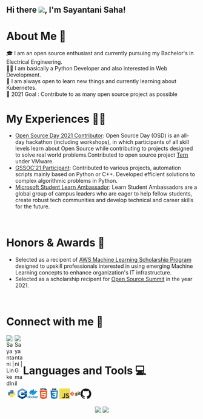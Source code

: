 ## Hi there <img src="https://github.com/TheDudeThatCode/TheDudeThatCode/blob/master/Assets/Hi.gif" width="29px">, I'm Sayantani Saha!

# About Me 🚀

🎓 I am an open source enthusiast and currently pursuing my Bachelor's in Electrical Engineering.
<br>
👨‍💻 I am basically a Python Developer and also interested in Web Development.
<br>
🤗 I am always open to learn new things and currently learning about Kubernetes.
<br>
🎯 2021 Goal : Contribute to as many open source project as possible
<br>

# My Experiences 🙌🏻

- [Open Source Day 2021 Contributor](https://ghc.anitab.org/programs-and-awards/open-source-day/): Open Source Day (OSD) is an all-day hackathon (including workshops), in which participants of all skill levels learn about Open Source while contributing to projects designed to solve real world problems.Contributed to open source project [Tern](https://github.com/tern-tools/tern) under VMware.
- [GSSOC'21 Participant](https://gssoc.girlscript.tech/): Contributed to various projects, automation scripts mainly based on Python or C++. Developed efficient solutions to complex algorithmic problems in Python.
- [Microsoft Student Learn Ambassador](https://studentambassadors.microsoft.com/): Learn Student Ambassadors are a global group of campus leaders who are eager to help fellow students, create robust tech communities and develop technical and career skills for the future.
<br>

# Honors & Awards 🥇
- Selected as a recipent of [AWS Machine Learning Scholarship Program](https://www.udacity.com/scholarships/aws-machine-learning-scholarship-program) designed to upskill professionals interested in using emerging Machine Learning concepts to enhance organization's IT infrastructure.
- Selected as a scholarship recipent for [Open Source Summit](https://events.linuxfoundation.org/open-source-summit-north-america/) in the year 2021.
<br>

# Connect with me 📌

[<img align="left" alt="Sayantani | LinkedIn" width="22px" src="https://cdn.jsdelivr.net/npm/simple-icons@v3/icons/linkedin.svg" />](https://linkedin.com/in/sayantani-saha-47a55b1bb)
[<img align="left" alt="Sayantani | Gmail" width="22px" src="https://cdn.jsdelivr.net/npm/simple-icons@v3/icons/gmail.svg" />](https://ii.sayantani.ii@gmail.com)

<br>
<br>

# Languages and Tools 💻

[<img align="left" alt="python" width="28px" src="https://raw.githubusercontent.com/github/explore/80688e429a7d4ef2fca1e82350fe8e3517d3494d/topics/python/python.png" />](https://raw.githubusercontent.com/github/explore/80688e429a7d4ef2fca1e82350fe8e3517d3494d/topics/python/python.png)
[<img align="left" alt="cpp" width="28px" src="https://raw.githubusercontent.com/github/explore/80688e429a7d4ef2fca1e82350fe8e3517d3494d/topics/cpp/cpp.png" />](https://raw.githubusercontent.com/github/explore/80688e429a7d4ef2fca1e82350fe8e3517d3494d/topics/cpp/cpp.png)
[<img align="left" alt="docker" width="28px" src="https://raw.githubusercontent.com/github/explore/80688e429a7d4ef2fca1e82350fe8e3517d3494d/topics/docker/docker.png" />](https://raw.githubusercontent.com/github/explore/80688e429a7d4ef2fca1e82350fe8e3517d3494d/topics/docker/docker.png)
[<img align="left" alt="HTML5" width="28px" src="https://raw.githubusercontent.com/github/explore/80688e429a7d4ef2fca1e82350fe8e3517d3494d/topics/html/html.png" />](https://raw.githubusercontent.com/github/explore/80688e429a7d4ef2fca1e82350fe8e3517d3494d/topics/html/html.png)
[<img align="left" alt="CSS3" width="28px" src="https://raw.githubusercontent.com/github/explore/80688e429a7d4ef2fca1e82350fe8e3517d3494d/topics/css/css.png" />](https://raw.githubusercontent.com/github/explore/80688e429a7d4ef2fca1e82350fe8e3517d3494d/topics/css/css.png)
[<img align="left" alt="JS" width="28px" src="https://raw.githubusercontent.com/github/explore/80688e429a7d4ef2fca1e82350fe8e3517d3494d/topics/javascript/javascript.png" />](https://raw.githubusercontent.com/github/explore/80688e429a7d4ef2fca1e82350fe8e3517d3494d/topics/javascript/javascript.png)
[<img align="left" alt="Git" width="28px" src="https://raw.githubusercontent.com/github/explore/80688e429a7d4ef2fca1e82350fe8e3517d3494d/topics/git/git.png" />](https://raw.githubusercontent.com/github/explore/80688e429a7d4ef2fca1e82350fe8e3517d3494d/topics/git/git.png)
[<img align="left" alt="GitHub" width="28px" src="https://raw.githubusercontent.com/github/explore/78df643247d429f6cc873026c0622819ad797942/topics/github/github.png" />](https://raw.githubusercontent.com/github/explore/78df643247d429f6cc873026c0622819ad797942/topics/github/github.png)

<br>
<br>


<p align="center">

  <img width="49%" src="https://github-readme-stats.vercel.app/api?username=sayantani11&theme=react&show_icons=true" />
  <img width="49%" src ="http://github-readme-streak-stats.herokuapp.com?user=sayantani11&theme=react" />
</p>

